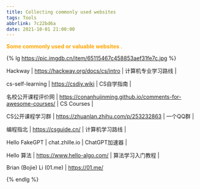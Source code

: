 ```yaml
---
title: Collecting commonly used websites
tags: Tools
abbrlink: 7c22bd6a
date: 2021-10-01 21:00:00
---
```


<strong style="color : orange">Some commonly used or valuable websites .</strong> 

<!-- more -->

{% lg https://pic.imgdb.cn/item/65115467c458853aef31fe7c.jpg %}

Hackway | https://hackway.org/docs/cs/intro | 计算机专业学习路线 | 

cs-self-learning | https://csdiy.wiki | CS自学指南 | 

名校公开课程评价网 | https://conanhujinming.github.io/comments-for-awesome-courses/ | CS Courses |

CS公开课程学习群 | https://zhuanlan.zhihu.com/p/253232863 | 一个QQ群 |



编程指北 | https://csguide.cn/ | 计算机学习路线 | 

Hello FakeGPT | chat.zhille.io | ChatGPT加速器 | 

Hello 算法 | https://www.hello-algo.com/ | 算法学习入门教程 | 

Brian (Bojie) Li (01.me) | https://01.me/

{% endlg %}